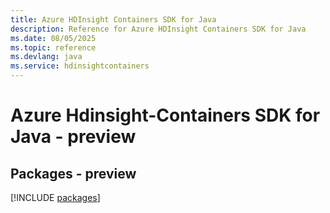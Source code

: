 ```yaml
---
title: Azure HDInsight Containers SDK for Java
description: Reference for Azure HDInsight Containers SDK for Java
ms.date: 08/05/2025
ms.topic: reference
ms.devlang: java
ms.service: hdinsightcontainers
---
```

# Azure Hdinsight-Containers SDK for Java - preview
## Packages - preview
[!INCLUDE [packages](hdinsight-containers-index.md)]